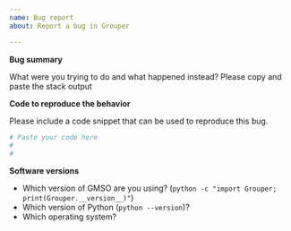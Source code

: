 ```yaml
---
name: Bug report
about: Report a bug in Grouper

---
```


**Bug summary**

What were you trying to do and what happened instead? Please copy and paste the stack output


**Code to reproduce the behavior**

Please include a code snippet that can be used to reproduce this bug.

```python
# Paste your code here
#
#
```

**Software versions**

- Which version of GMSO are you using? (`python -c "import Grouper; print(Grouper.__version__)"`)
- Which version of Python (`python --version`)?
- Which operating system?
